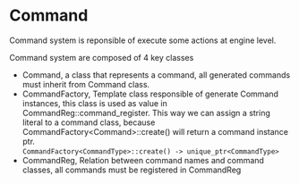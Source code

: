 # Command

Command system is reponsible of execute some actions at engine level.

Command system are composed of 4 key classes

* Command, a class that represents a command, all generated commands must inherit from Command class.
* CommandFactory, Template class responsible of generate Command instances, this class is used as value in CommandReg::command\_register. This way we can assign a string literal to a command class, because CommandFactory\<Command>::create() will return a command instance ptr.\
  `CommandFactory<CommandType>::create() -> unique_ptr<CommandType>`
* CommandReg, Relation between command names and command classes, all commands must be registered in CommandReg
